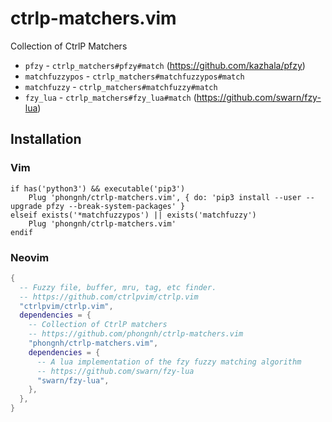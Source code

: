 # ctrlp-matchers.vim

Collection of CtrlP Matchers

- `pfzy` - `ctrlp_matchers#pfzy#match` (https://github.com/kazhala/pfzy)
- `matchfuzzypos` - `ctrlp_matchers#matchfuzzypos#match`
- `matchfuzzy` - `ctrlp_matchers#matchfuzzy#match`
- `fzy_lua` - `ctrlp_matchers#fzy_lua#match` (https://github.com/swarn/fzy-lua)

## Installation

### Vim

```vim
if has('python3') && executable('pip3')
    Plug 'phongnh/ctrlp-matchers.vim', { do: 'pip3 install --user --upgrade pfzy --break-system-packages' }
elseif exists('*matchfuzzypos') || exists('matchfuzzy')
    Plug 'phongnh/ctrlp-matchers.vim'
endif
```

### Neovim

```lua
{
  -- Fuzzy file, buffer, mru, tag, etc finder.
  -- https://github.com/ctrlpvim/ctrlp.vim
  "ctrlpvim/ctrlp.vim",
  dependencies = {
    -- Collection of CtrlP matchers
    -- https://github.com/phongnh/ctrlp-matchers.vim
    "phongnh/ctrlp-matchers.vim",
    dependencies = {
      -- A lua implementation of the fzy fuzzy matching algorithm
      -- https://github.com/swarn/fzy-lua
      "swarn/fzy-lua",
    },
  },
}
```
